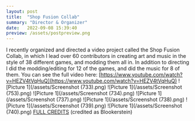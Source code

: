 ```yaml
---
layout: post
title:  "Shop Fusion Collab"
summary: "Director & Organizer"
date:   2022-09-08 15:39:40
preview: /assets/postpreview.png
---
```

I recently organized and directed a video project called the Shop Fusion Collab, in which I lead over 60 contributors in creating art and music in the style of 38 different games, and modding them all in. In addition to directing I did the modding/editing for 12 of the games, and did the music for 8 of them.
You can see the full video here: [https://www.youtube.com/watch?v=HEZV4tVqHuQ](https://www.youtube.com/watch?v=HEZV4tVqHuQ)
![Picture 1](/assets/Screenshot (733).png)
![Picture 1](/assets/Screenshot (753).png)
![Picture 1](/assets/Screenshot (734).png)
![Picture 1](/assets/Screenshot (737).png)
![Picture 1](/assets/Screenshot (738).png)
![Picture 1](/assets/Screenshot (739).png)
![Picture 1](/assets/Screenshot (740).png)
[FULL CREDITS](https://docs.google.com/spreadsheets/d/1CyIl7SrrUchr6cgdif4JO7p_FwsKodHlh-LR9yPWTkU/edit#gid=234570818) (credited as Blookerstein)
